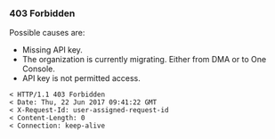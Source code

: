 ### <a name="{{ include.anchor }}" class="api-ref-subtitle">403 Forbidden</a>
Possible causes are:
- Missing API key.
- The organization is currently migrating. Either from DMA or to One Console.
- API key is not permitted access.

```
< HTTP/1.1 403 Forbidden
< Date: Thu, 22 Jun 2017 09:41:22 GMT
< X-Request-Id: user-assigned-request-id
< Content-Length: 0
< Connection: keep-alive
```